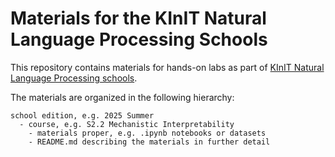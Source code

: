 # Materials for the KInIT Natural Language Processing Schools

This repository contains materials for hands-on labs as part of [KInIT Natural Language Processing schools](https://kinit.sk/event/nlp-school/).

The materials are organized in the following hierarchy:
```
school edition, e.g. 2025 Summer
  - course, e.g. S2.2 Mechanistic Interpretability
    - materials proper, e.g. .ipynb notebooks or datasets
    - README.md describing the materials in further detail
```
